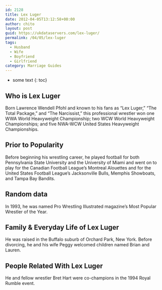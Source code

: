 ```yaml
---
id: 2128
title: Lex Luger
date: 2012-04-05T13:12:58+00:00
author: chito
layout: post
guid: https://ukdataservers.com/lex-luger/
permalink: /04/05/lex-luger
tags:
  - Husband
  - Wife
  - Boyfriend
  - Girlfriend
category: Marriage Guides
---
```


* some text
{: toc}
          
          
## Who is  Lex Luger
                  
                  
                  
Born Lawrence Wendell Pfohl and known to his fans as &#8220;Lex Luger,&#8221; &#8220;The Total Package,&#8221; and &#8220;The Narcissist,&#8221; this professional wrestler won one WWA World Heavyweight Championship; two WCW World Heavyweight Championships; and five NWA-WCW United States Heavyweight Championships.
                  
                
                
                
## Prior to Popularity 
                  
                  
                  
Before beginning his wrestling career, he played football for both Pennsylvania State University and the University of Miami and went on to play for the Canadian Football League&#8217;s Montreal Alouettes and for the United States Football League&#8217;s Jacksonville Bulls, Memphis Showboats, and Tampa Bay Bandits.
                  
                
                
                
## Random data 
                  
                  
                  
In 1993, he was named Pro Wrestling Illustrated magazine&#8217;s Most Popular Wrestler of the Year.
                  
                
                
                
## Family & Everyday Life of Lex Luger
                  
                  
                  
He was raised in the Buffalo suburb of Orchard Park, New York. Before divorcing, he and his wife Peggy welcomed children named Brian and Lauren.
                  
                
                
                
## People Related With  Lex Luger
                  
                  
                  
He and fellow wrestler Bret Hart were co-champions in the 1994 Royal Rumble event.
                  
                
              
            
          
          
          
    
    
  
